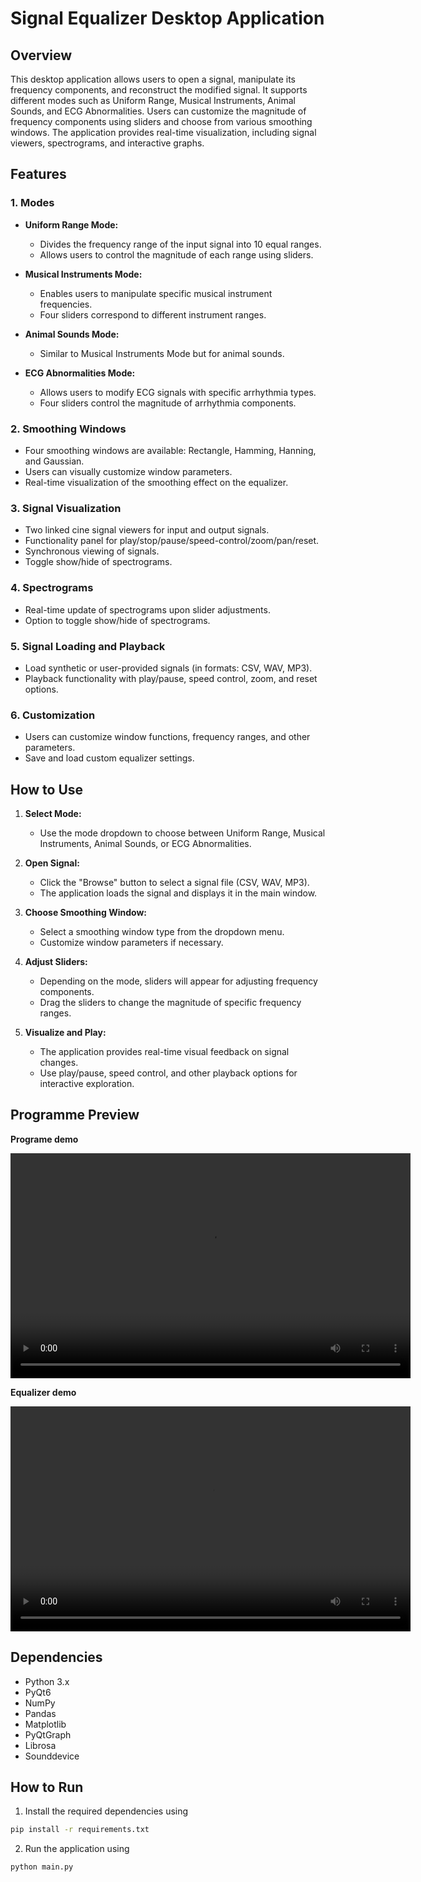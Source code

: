 # Signal Equalizer Desktop Application

## Overview

This desktop application allows users to open a signal, manipulate its frequency components, and reconstruct the modified signal. It supports different modes such as Uniform Range, Musical Instruments, Animal Sounds, and ECG Abnormalities. Users can customize the magnitude of frequency components using sliders and choose from various smoothing windows. The application provides real-time visualization, including signal viewers, spectrograms, and interactive graphs.

## Features

### 1. Modes

- **Uniform Range Mode:**
  - Divides the frequency range of the input signal into 10 equal ranges.
  - Allows users to control the magnitude of each range using sliders.

- **Musical Instruments Mode:**
  - Enables users to manipulate specific musical instrument frequencies.
  - Four sliders correspond to different instrument ranges.

- **Animal Sounds Mode:**
  - Similar to Musical Instruments Mode but for animal sounds.

- **ECG Abnormalities Mode:**
  - Allows users to modify ECG signals with specific arrhythmia types.
  - Four sliders control the magnitude of arrhythmia components.

### 2. Smoothing Windows

- Four smoothing windows are available: Rectangle, Hamming, Hanning, and Gaussian.
- Users can visually customize window parameters.
- Real-time visualization of the smoothing effect on the equalizer.

### 3. Signal Visualization

- Two linked cine signal viewers for input and output signals.
- Functionality panel for play/stop/pause/speed-control/zoom/pan/reset.
- Synchronous viewing of signals.
- Toggle show/hide of spectrograms.

### 4. Spectrograms

- Real-time update of spectrograms upon slider adjustments.
- Option to toggle show/hide of spectrograms.

### 5. Signal Loading and Playback

- Load synthetic or user-provided signals (in formats: CSV, WAV, MP3).
- Playback functionality with play/pause, speed control, zoom, and reset options.

### 6. Customization

- Users can customize window functions, frequency ranges, and other parameters.
- Save and load custom equalizer settings.

## How to Use

1. **Select Mode:**
   - Use the mode dropdown to choose between Uniform Range, Musical Instruments, Animal Sounds, or ECG Abnormalities.

2. **Open Signal:**
   - Click the "Browse" button to select a signal file (CSV, WAV, MP3).
   - The application loads the signal and displays it in the main window.
3. **Choose Smoothing Window:**
   - Select a smoothing window type from the dropdown menu.
   - Customize window parameters if necessary.

4. **Adjust Sliders:**
   - Depending on the mode, sliders will appear for adjusting frequency components.
   - Drag the sliders to change the magnitude of specific frequency ranges.

5. **Visualize and Play:**
   - The application provides real-time visual feedback on signal changes.
   - Use play/pause, speed control, and other playback options for interactive exploration.

## Programme Preview

**Programe demo**

<video width="640" height="360" controls>
  <source src="equilizer_prev/prog_preview.mp4" type="video/mp4">
  Your browser does not support the video tag.
</video>


**Equalizer demo**

<video width="640" height="360" controls>
  <source src="equilizer_prev/equilizer_prev.mp4" type="video/mp4">
  Your browser does not support the video tag.
</video>



## Dependencies

- Python 3.x
- PyQt6
- NumPy
- Pandas
- Matplotlib
- PyQtGraph
- Librosa
- Sounddevice

## How to Run

1. Install the required dependencies using 
```bash
pip install -r requirements.txt
```
2. Run the application using 
```bash
python main.py
```



